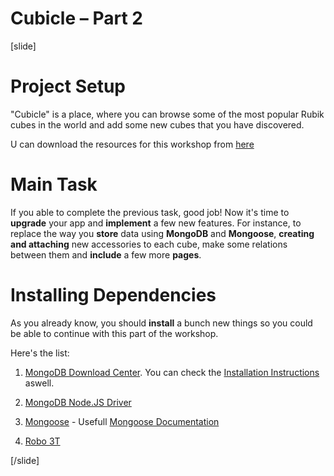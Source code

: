 # Cubicle – Part 2

[slide]

# Project Setup

"Cubicle" is a place, where you can browse some of the most popular Rubik cubes in the world and add some new cubes that you have discovered.

U can download the resources for this workshop from [here](https://mega.nz/file/yZZxWCRZ#qtrqKxoR13XEWX4Cyttr-nUQVH13aviswK6QoTki4hA)

# Main Task

If you able to complete the previous task, good job! 
Now it's time to **upgrade** your app and **implement** a few new features. 
For instance, to replace the way you **store** data using **MongoDB** and **Mongoose**, **creating and attaching** new accessories to each cube, make some relations between them and **include** a few more **pages**.

# Installing Dependencies

As you already know, you should **install** a bunch new things so you could be able to continue with this part of the workshop.

Here's the list:

1. [MongoDB Download Center](https://www.mongodb.com/try). You can check the [Installation Instructions](https://docs.mongodb.com/manual/tutorial/install-mongodb-on-windows/) aswell.

2. [MongoDB Node.JS Driver](https://www.npmjs.com/package/mongodb)

3. [Mongoose](https://www.npmjs.com/package/mongoose) - Usefull [Mongoose Documentation](https://mongoosejs.com/docs/guide.html)

4. [Robo 3T](https://robomongo.org/download)




[/slide]